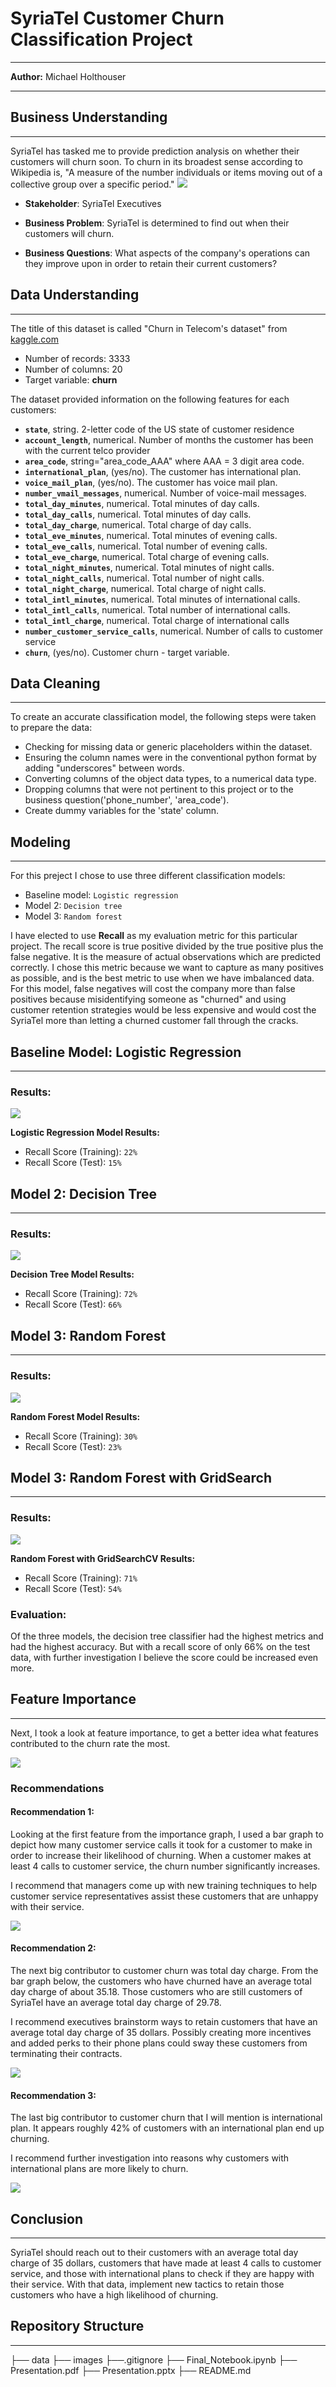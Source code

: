 # SyriaTel Customer Churn Classification Project 
---

<b>Author:</b> Michael Holthouser

---
## Business Understanding
---
SyriaTel has tasked me to provide prediction analysis on whether their customers will churn soon. To churn in its broadest sense according to Wikipedia is, "A measure of the number individuals or items moving out of a collective group over a specific period." 
<img src="images/syriaTel.jpeg">

- **Stakeholder**: SyriaTel Executives

- **Business Problem**: SyriaTel is determined to find out when their customers will churn. 

- **Business Questions**: What aspects of the company's operations can they improve upon in order to retain their current customers?

## Data Understanding
---
The title of this dataset is called "Churn in Telecom's dataset" from <a href="https://www.kaggle.com/datasets/becksddf/churn-in-telecoms-dataset">kaggle.com</a>

- Number of records: 3333
- Number of columns: 20
- Target variable: <b>churn</b>

The dataset provided information on the following features for each customers: 
- <code><b>state</b></code>, string. 2-letter code of the US state of customer residence
- <code><b>account_length</b></code>, numerical. Number of months the customer has been with the current telco provider
- <code><b>area_code</b></code>, string="area_code_AAA" where AAA = 3 digit area code.
- <code><b>international_plan</b></code>, (yes/no). The customer has international plan.
- <code><b>voice_mail_plan</b></code>, (yes/no). The customer has voice mail plan.
- <code><b>number_vmail_messages</b></code>, numerical. Number of voice-mail messages.
- <code><b>total_day_minutes</b></code>, numerical. Total minutes of day calls.
- <code><b>total_day_calls</b></code>, numerical. Total minutes of day calls.
- <code><b>total_day_charge</b></code>, numerical. Total charge of day calls.
- <code><b>total_eve_minutes</b></code>, numerical. Total minutes of evening calls.
- <code><b>total_eve_calls</b></code>, numerical. Total number of evening calls.
- <code><b>total_eve_charge</b></code>, numerical. Total charge of evening calls.
- <code><b>total_night_minutes</b></code>, numerical. Total minutes of night calls.
- <code><b>total_night_calls</b></code>, numerical. Total number of night calls.
- <code><b>total_night_charge</b></code>, numerical. Total charge of night calls.
- <code><b>total_intl_minutes</b></code>, numerical. Total minutes of international calls.
- <code><b>total_intl_calls</b></code>, numerical. Total number of international calls.
- <code><b>total_intl_charge</b></code>, numerical. Total charge of international calls
- <code><b>number_customer_service_calls</b></code>, numerical. Number of calls to customer service
- <code><b>churn</b></code>, (yes/no). Customer churn - target variable.

## Data Cleaning
---
To create an accurate classification model, the following steps were taken to prepare the data: 

- Checking for missing data or generic placeholders within the dataset. 
- Ensuring the column names were in the conventional python format by adding "underscores" between words. 
- Converting columns of the object data types, to a numerical data type.
- Dropping columns that were not pertinent to this project or to the business question('phone_number', 'area_code').
- Create dummy variables for the 'state' column. 

## Modeling
---

For this preject I chose to use three different classification models: 

- Baseline model: <code>Logistic regression</code>
- Model 2: <code>Decision tree</code>
- Model 3: <code>Random forest</code>

I have elected to use <b>Recall</b> as my evaluation metric for this particular project. The recall score is true positive divided by the true positive plus the false negative. It is the measure of actual observations which are predicted correctly. I chose this metric because we want to capture as many positives as possible, and is the best metric to use when we have imbalanced data. 
For this model, false negatives will cost the company more than false positives because misidentifying someone as "churned" and using customer retention strategies would be less expensive and would cost the SyriaTel more than letting a churned customer fall through the cracks. 

## Baseline Model: Logistic Regression
---
### Results:
<img src="images/logregress_report.png">

**Logistic Regression Model Results:**
- Recall Score (Training): <code>22%</code>
- Recall Score (Test): <code>15%</code>

## Model 2: Decision Tree 
---
### Results:
<img src="images/Dtree_report.png">

**Decision Tree Model Results:**

- Recall Score (Training): <code>72%</code>
- Recall Score (Test): <code>66%</code>

## Model 3: Random Forest
---
### Results:
<img src="images/rf_report.png">

**Random Forest Model Results:**

- Recall Score (Training): <code>30%</code>
- Recall Score (Test): <code>23%</code>

## Model 3: Random Forest with GridSearch
---
### Results:
<img src="images/rfgrid_report.png">

**Random Forest with GridSearchCV Results:**

- Recall Score (Training): <code>71%</code>
- Recall Score (Test): <code>54%</code>

### Evaluation: 
Of the three models, the decision tree classifier had the highest metrics and had the highest accuracy. But with a recall score of only 66% on the test data, with further investigation I believe the score could be increased even more. 

## Feature Importance
---
Next, I took a look at feature importance, to get a better idea what features contributed to the churn rate the most. 

<img src="images/features.png">

### Recommendations

#### Recommendation 1: 
Looking at the first feature from the importance graph, I used a bar graph to depict how many customer service calls it took for a customer to make in order to increase their likelihood of churning. When a customer makes at least 4 calls to customer service, the churn number significantly increases. 

I recommend that managers come up with new training techniques to help customer service representatives assist these customers that are unhappy with their service.

<img src="images/customer_service.png">

#### Recommendation 2: 
The next big contributor to customer churn was total day charge. From the bar graph below, the customers who have churned have an average total day charge of about 35.18. Those customers who are still customers of SyriaTel have an average total day charge of 29.78.

I recommend executives brainstorm ways to retain customers that have an average total day charge of 35 dollars. Possibly creating more incentives and added perks to their phone plans could sway these customers from terminating their contracts.

<img src="images/total_day_charge.png">

#### Recommendation 3: 
The last big contributor to customer churn that I will mention is international plan. It appears roughly 42% of customers with an international plan end up churning.

I recommend further investigation into reasons why customers with international plans are more likely to churn. 

<img src="images/international.png">

## Conclusion
---
SyriaTel should reach out to their customers with an average total day charge of 35 dollars, customers that have made at least 4 calls to customer service, and those with international plans to check if they are happy with their service. With that data, implement new tactics to retain those customers who have a high likelihood of churning. 

## Repository Structure
---
├── data
├── images
├──.gitignore
├── Final_Notebook.ipynb
├── Presentation.pdf
├── Presentation.pptx
├── README.md

